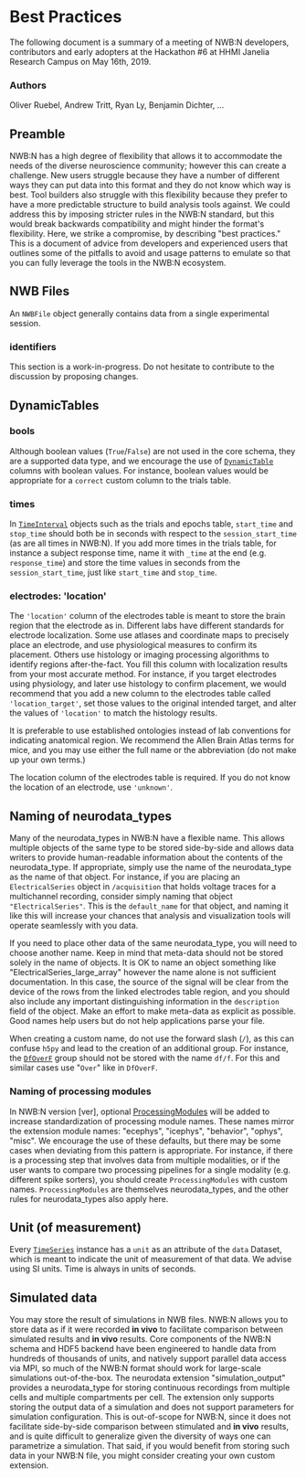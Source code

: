 # Best Practices

The following document is a summary of a meeting of NWB:N developers, contributors and early adopters at the 
Hackathon #6 at HHMI Janelia Research Campus on May 16th, 2019.

### Authors
Oliver Ruebel, Andrew Tritt, Ryan Ly, Benjamin Dichter, ...


## Preamble
NWB:N has a high degree of flexibility that allows it to accommodate the needs of the diverse neuroscience community; 
however this can create a challenge. New users struggle because they have a number of different ways they can put data
into this format and they do not know which way is best. Tool builders also struggle with this flexibility because they 
prefer to have a more predictable structure to build analysis tools against. We could address this by imposing stricter
rules in the NWB:N standard, but this would break backwards compatibility and might hinder the format's flexibility.
Here, we strike a compromise, by describing "best practices." This is a document of advice from developers and
experienced users that outlines some of the pitfalls to avoid and usage patterns to emulate so that you can fully
leverage the tools in the NWB:N ecosystem.

## NWB Files
An `NWBFile` object generally contains data from a single experimental session.

### identifiers
This section is a work-in-progress. Do not hesitate to contribute to the discussion by proposing changes.

## DynamicTables
### bools
Although boolean values (`True`/`False`) are not used in the core schema, they are a supported data type, and we
encourage the use of [`DynamicTable`](https://nwb-schema.readthedocs.io/en/latest/format.html#dynamictable) columns with boolean values. For instance, boolean values would be appropriate for
a `correct` custom column to the trials table.

### times
In [`TimeInterval`](https://nwb-schema.readthedocs.io/en/latest/format.html#timeintervals) objects such as the trials and epochs table, `start_time` and `stop_time` should both be in seconds 
with respect to the `session_start_time` (as are all times in  NWB:N). If you add more times in the trials 
table, for instance a subject response time, name it with `_time` at the end (e.g. `response_time`) and store the time
values in seconds from the `session_start_time`, just like `start_time` and `stop_time`.

### electrodes: 'location'
The `'location'` column of the electrodes table is meant to store the brain region that the electrode as in. Different
labs have different standards for electrode localization. Some use atlases and coordinate maps to precisely place an
electrode, and use physiological measures to confirm its placement. Others use histology or imaging processing 
algorithms to identify regions after-the-fact. You fill this column with localization results from your most accurate
method. For instance, if you target electrodes using physiology, and later use histology to confirm placement, we would
recommend that you add a new column to the electrodes table called `'location_target'`, set those values to the original
intended target, and alter the values of `'location'` to match the histology results.

It is preferable to use established ontologies instead of lab conventions for indicating anatomical region. We recommend
the Allen Brain Atlas terms for mice, and you may use either the full name or the abbreviation (do not make up your own
terms.)

The location column of the electrodes table is required. If you do not know the location of an electrode, use `'unknown'`.

## Naming of neurodata_types
Many of the neurodata_types in NWB:N have a flexible name. This allows multiple objects of the same type to be stored
side-by-side and allows data writers to provide human-readable information about the contents of the neurodata_type. If 
appropriate, simply use the name of the neurodata_type as the name of that object. For instance, if you are
placing an `ElectricalSeries` object in `/acquisition` that holds voltage traces for a multichannel recording, consider
simply naming that object `"ElectricalSeries"`. This is the `default_name` for that object, and naming it like this will increase
your chances that analysis and visualization tools will operate seamlessly with you data.

If you need to place other data of the same neurodata_type, you will need to choose another name. Keep in mind that
meta-data should not be stored solely in the name of objects. It is OK to name an object something like 
"ElectricalSeries_large_array" however the name alone is not sufficient documentation. In this case, the source of the
signal will be clear from the device of the rows from the linked electrodes table region, and you should also include
any important distinguishing information in the `description` field of the object. Make an effort to make meta-data as
explicit as possible. Good names help users but do not help applications parse your file.

When creating a custom name, do not use the forward slash (`/`), as this can confuse `h5py` and lead to the creation of an additional group. For instance, the [`DfOverF`](https://nwb-schema.readthedocs.io/en/latest/format.html#dfoverf) group should not be stored with the name `df/f`. For this and similar cases use "`Over`" like in `DfOverF`.

### Naming of processing modules
In NWB:N version [ver], optional [ProcessingModules](https://nwb-schema.readthedocs.io/en/latest/format.html#sec-processingmodule) will be added to increase standardization of processing module names.
These names mirror the extension module names: "ecephys", "icephys", "behavior", "ophys", "misc". We encourage the use of these defaults, but there may be some cases when deviating from this pattern is appropriate. For
instance, if there is a processing step that involves data from multiple modalities, or if the user wants to compare two
processing pipelines for a single modality (e.g. different spike sorters), you should create `ProcessingModules` with custom names. `ProcessingModules` are themselves neurodata_types, and the other rules for neurodata_types also apply here.


## Unit (of measurement)
Every [`TimeSeries`](https://nwb-schema.readthedocs.io/en/latest/format.html#timeseries-types) instance has a `unit` as an attribute of the `data` Dataset, which is meant to indicate the unit of
measurement of that data. We advise using SI units. Time is always in units of seconds.


## Simulated data
You may store the result of simulations in NWB files. NWB:N allows you to store data as if it were recorded
**in vivo** to facilitate comparison between simulated results and **in vivo** results. Core components of the NWB:N
schema and HDF5 backend have been engineered to handle data from hundreds of thousands of units, and natively support 
parallel data access via MPI, so much of the NWB:N format should work for large-scale simulations out-of-the-box. The
neurodata extension "simulation_output" provides a neurodata_type for storing continuous recordings from multiple cells
and multiple compartments per cell. The extension only supports storing the output data of a simulation and does not 
support parameters for simulation configuration. This is out-of-scope for NWB:N, since it does not facilitate
side-by-side comparison between stimulated and **in vivo** results, and is quite difficult to generalize given the
diversity of ways one can parametrize a simulation. That said, if you would benefit from storing such data in your 
NWB:N file, you might consider creating your own custom extension.

